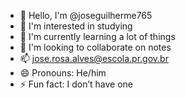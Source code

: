 - 👋 Hello, I'm @joseguilherme765
- 👀 I'm interested in studying
- 🌱 I'm currently learning a lot of things
- 💞️ I'm looking to collaborate on notes
- 📫 jose.rosa.alves@escola.pr.gov.br
- 😄 Pronouns: He/him
- ⚡ Fun fact: I don’t have one

<!---
joseguilherme765/joseguilherme765 is a ✨ special ✨ repository because its `README.md` (this file) appears on your GitHub profile.
You can click the Preview link to take a look at your changes.
--->
